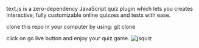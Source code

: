 text.js is a zero-dependency JavaScript quiz plugin which lets you creates interactive, fully customizable online quizzes and tests with ease.

clone this repo in your computer by using:
git clone <link>

click on go live button and enjoy your quiz game.
![jsquiz](https://user-images.githubusercontent.com/95610027/214227368-5a49d70c-c101-4eb8-aee5-7dad0a60dcee.png)
